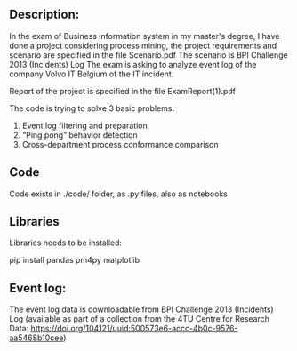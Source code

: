 ## Description:
In the exam of Business information system in my master's degree, I have done a project considering process mining, the project requirements and scenario are specified in the file Scenario.pdf
The scenario is BPI Challenge 2013 (Incidents) Log 
The exam is asking to analyze event log of the company Volvo IT Belgium of the IT incident.

Report of the project is specified in the file ExamReport(1).pdf

The code is trying to solve 3 basic problems:
1.	Event log filtering and preparation
2.	“Ping pong” behavior detection
3.	Cross-department process conformance comparison

## Code 
Code exists in ./code/ folder, as .py files, also as notebooks

## Libraries
Libraries needs to be installed: 

pip install pandas pm4py matplotlib


## Event log:
The event log data is downloadable from BPI Challenge 2013 (Incidents) Log (available as part of a collection from the 4TU Centre for Research Data: https://doi.org/104121/uuid:500573e6-accc-4b0c-9576-aa5468b10cee)

